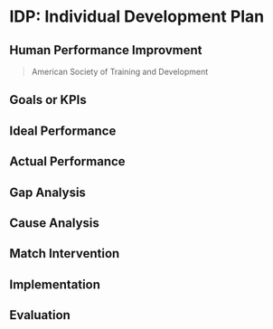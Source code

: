 # IDP: Individual Development Plan

## Human Performance Improvment

> American Society of Training and Development

## Goals or KPIs

## Ideal Performance

## Actual Performance

## Gap Analysis

## Cause Analysis

## Match Intervention

## Implementation

## Evaluation
